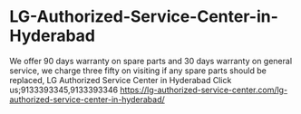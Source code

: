 # LG-Authorized-Service-Center-in-Hyderabad
We offer 90 days warranty on spare parts and 30 days warranty on general service, we charge three fifty on visiting if any spare parts should be replaced, LG Authorized Service Center in Hyderabad Click us;9133393345,9133393346    https://lg-authorized-service-center.com/lg-authorized-service-center-in-hyderabad/
